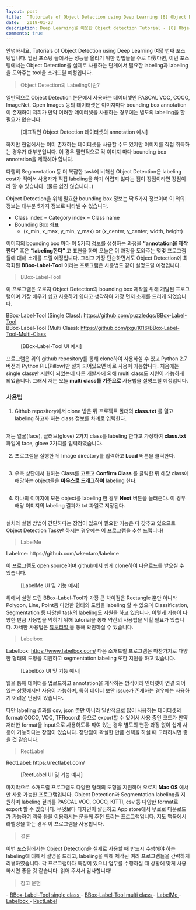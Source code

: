 ```yaml
---
layout: post
title:  “Tutorials of Object Detection using Deep Learning [8] Object Detection Labeling Guide”
date:   2019-01-23
description: Deep Learning을 이용한 Object detection Tutorial - [8] Object Detection Labeling에 대한 설명과 Tool 사용법 등을 소개드립니다.
comments: true
---
```


안녕하세요, Tutorials of Object Detection using Deep Learning 여덟 번째 포스팅입니다. 
앞선 포스팅 들에서는 성능을 올리기 위한 방법들을 주로 다뤘다면, 이번 포스팅에서는 Object Detection을 실제로 사용하는 단계에서 필요한 labeling과 labeling을 도와주는 tool을 소개드릴 예정입니다.  


<blockquote> Object Detection의 Labeling이란? </blockquote>

일반적으로 Object Detection 논문에서 사용하는 데이터셋인 PASCAL VOC, COCO, ImageNet, Open Images 등의 데이터셋은 이미지마다 bounding box annotation이 존재하여 저희가 만약 이러한 데이터셋을 사용하는 경우에는 별도의 labeling을 할 필요가 없습니다. 

<figure>
	<img src="{{ '/assets/img/object_detection_eighth/1.PNG' | prepend: site.baseurl }}" alt=""> 
	<figcaption> [대표적인 Object Detection 데이터셋의 annotation 예시] </figcaption>
</figure> 

하지만 현업에서는 이미 존재하는 데이터셋을 사용할 수도 있지만 이미지를 직접 취득하는 경우가 대부분입니다.
이 경우 필연적으로 각 이미지 마다 bounding box annotation을 제작해야 합니다. 

다행히 Segmentation 등 더 복잡한 task에 비해선 Object Detection은  labeling cost가 적어서 사용자가 직접 labeling을 하기 어렵지 않다는 점이 장점이라면 장점이라 할 수 있습니다. (물론 쉽진 않습니다..)

Object Detection을 위해 필요한 bounding box 정보는 딱 5가지 정보이며 이 외의 정보는 대부분 5가지 정보로 나타낼 수 있습니다.

-	Class index = Category index = Class name
-	Bounding Box 좌표
    - (x_min, x_max, y_min, y_max) or (x_center, y_center, width, height)

이미지의 bounding box 마다 이 5가지 정보를 생성하는 과정을 **“annotation을 제작한다”** 혹은 **“labeling한다”** 고 표현을 하며 오늘은 이 과정을 도와주는 몇몇 프로그램들에 대해 소개를 드릴 예정입니다. 
그리고 가장 단순하면서도 Object Detection에 최적화된 **BBox-Label-Tool** 이라는 프로그램은 사용법도 같이 설명드릴 예정입니다.

<blockquote> BBox-Label-Tool </blockquote>  

이 프로그램은 오로지 Object Detection의 bounding box 제작을 위해 개발된 프로그램이며 가장 배우기 쉽고 사용하기 쉽다고 생각하여 가장 먼저 소개를 드리게 되었습니다.

BBox-Label-Tool (Single Class): https://github.com/puzzledqs/BBox-Label-Tool  
BBox-Label-Tool (Multi Class): https://github.com/jxgu1016/BBox-Label-Tool-Multi-Class

<figure>
	<img src="{{ '/assets/img/object_detection_eighth/2.PNG' | prepend: site.baseurl }}" alt=""> 
	<figcaption> [BBox-Label-Tool UI 예시] </figcaption>
</figure> 

프로그램은 위의 github repository를 통해 clone하여 사용하실 수 있고 Python 2.7 버전과 Python PIL(Pillow)만 설치 되어있으면 바로 사용이 가능합니다. 
처음에는 single class만 지원이 되었는데 다른 개발자에 의해 multi class도 지원이 가능하게 되었습니다. 
그래서 저는 오늘 **multi class를 기준으로** 사용법을 설명드릴 예정입니다.

### 사용법
1. Github repository에서 clone 받은 뒤 프로젝트 폴더의 **class.txt** 를 열고 labeling 하고자 하는 class 정보를 차례로 입력한다.

<figure>
	<img src="{{ '/assets/img/object_detection_eighth/3.PNG' | prepend: site.baseurl }}" alt=""> 
</figure> 

저는 얼굴(face), 글러브(glove) 2가지 class를 labeling 한다고 가정하여 **class.txt** 파일에 face, glove 2가지를 입력하였습니다.

2. 프로그램을 실행한 뒤 Image directory를 입력하고 **Load** 버튼을 클릭한다.
 
<figure>
	<img src="{{ '/assets/img/object_detection_eighth/4.PNG' | prepend: site.baseurl }}" alt=""> 
</figure> 
 
3. 우측 상단에서 원하는 Class를 고르고 **Confirm Class** 를 클릭한 뒤 해당 class에 해당하는 object들을 **마우스로 드래그하여** labeling 한다.
 
<figure>
	<img src="{{ '/assets/img/object_detection_eighth/5.PNG' | prepend: site.baseurl }}" alt=""> 
</figure>  

4. 하나의 이미지에 모든 object를 labeling 한 경우 **Next** 버튼을 눌러준다. 이 경우 해당 이미지의 labeling 결과가 txt 파일로 저장된다.
 
<figure>
	<img src="{{ '/assets/img/object_detection_eighth/6.PNG' | prepend: site.baseurl }}" alt=""> 
</figure> 

설치와 실행 방법이 간단하다는 장점이 있으며 필요한 기능은 다 갖추고 있으므로 Object Detection Task만 하시는 경우에는 이 프로그램을 추천 드립니다!

<blockquote> LabelMe </blockquote>  
Labelme: https://github.com/wkentaro/labelme

이 프로그램도 open source이며 github에서 쉽게 clone하여 다운로드를 받으실 수 있습니다. 

<figure>
	<img src="{{ '/assets/img/object_detection_eighth/7.PNG' | prepend: site.baseurl }}" alt=""> 
	<figcaption> [LabelMe UI 및 기능 예시] </figcaption>
</figure> 

위에서 설명 드린 BBox-Label-Tool과 가장 큰 차이점은 Rectangle 뿐만 아니라 Polygon, Line, Point등 다양한 형태의 도형을 labeling 할 수 있으며 Classification, Segmentation 등 다양한 task의 labeling도 지원을 하고 있습니다. 
이렇게 기능이 다양한 만큼 사용법을 익히기 위해 tutorial을 통해 약간의 사용법을 익힐 필요가 있습니다. 
자세한 사용법은 
<a href="https://github.com/wkentaro/labelme/tree/master/examples/tutorial" target="_blank"> 튜토리얼 </a>
을 통해 확인하실 수 있습니다.

<blockquote> Labelbox </blockquote>  

Labelbox: https://www.labelbox.com/
다음 소개드릴 프로그램은 마찬가지로 다양한 형태의 도형을 지원하고 segmentation labeling 또한 지원을 하고 있습니다. 

<figure>
	<img src="{{ '/assets/img/object_detection_eighth/8.PNG' | prepend: site.baseurl }}" alt=""> 
	<figcaption> [Labelbox UI 및 기능 예시] </figcaption>
</figure> 

웹을 통해 데이터를 업로드하고 annotation을 제작하는 방식이라 인터넷이 연결 되어있는 상황에서만 사용이 가능하며, 특히 데이터 보안 issue가 존재하는 경우에는 사용하기 어려운 단점이 있습니다. 

다만 labeling 결과를 csv, json 뿐만 아니라 일반적으로 많이 사용하는 데이터셋의 format(COCO, VOC, TFRecord) 등으로 export할 수 있어서 사용 중인 코드가 만약 저러한 format을 input으로 사용하도록 짜여 있는 경우 별도의 변환 과정 없이 쉽게 사용이 가능하다는 장점이 있습니다. 
장단점이 확실한 만큼 선택을 하실 때 고려하시면 좋을 것 같습니다.

<blockquote> RectLabel </blockquote>  
RectLabel: https://rectlabel.com/

<figure>
	<img src="{{ '/assets/img/object_detection_eighth/9.PNG' | prepend: site.baseurl }}" alt=""> 
	<figcaption> [RectLabel UI 및 기능 예시] </figcaption>
</figure> 

마지막으로 소개드릴 프로그램도 다양한 형태의 도형을 지원하며 오로지 **Mac OS** 에서만 사용 가능한 프로그램입니다. 
Object Detection과 Segmentation labeling을 지원하며 labeling 결과를 PASCAL VOC, COCO, KITTI, csv 등 다양한 format로 export 할 수 있습니다. 
무엇보다 디자인이 깔끔하고 App store에서 무료로 다운로드가 가능하여 맥북 등을 이용하시는 분들께 추천 드리는 프로그램입니다. 
저도 맥북에서 라벨링을 하는 경우 이 프로그램을 사용합니다. 

<blockquote> 결론 </blockquote>  
이번 포스팅에서는 Object Detection을 실제로 사용할 때 반드시 수행해야 하는 labeling에 대해서 설명을 드리고, labeling을 위해 제작된 여러 프로그램들을 간략하게 리뷰하였습니다. 
각 프로그램마다 특징이 있으니 업무를 수행하실 때 상황에 맞게 사용하시면 좋을 것 같습니다. 읽어 주셔서 감사합니다!

<blockquote> 참고 문헌 </blockquote>  
- <a href="https://github.com/puzzledqs/BBox-Label-Tool" target="_blank"> BBox-Label-Tool single class </a>  
- <a href="https://github.com/jxgu1016/BBox-Label-Tool-Multi-Class" target="_blank"> BBox-Label-Tool multi class </a>  
- <a href="https://github.com/wkentaro/labelme" target="_blank"> LabelMe </a>  
- <a href="https://www.labelbox.com/" target="_blank"> Labelbox  </a>  
- <a href="https://rectlabel.com/" target="_blank"> RectLabel </a>  
